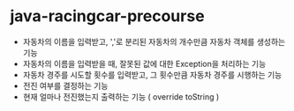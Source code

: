 # java-racingcar-precourse
- 자동차의 이름을 입력받고, ','로 분리된 자동차의 개수만큼 자동차 객체를 생성하는 기능
- 자동차의 이름을 입력받을 때, 잘못된 값에 대한 Exception을 처리하는 기능
- 자동차 경주를 시도할 횟수를 입력받고, 그 횟수만큼 자동차 경주를 시행하는 기능
- 전진 여부를 결정하는 기능
- 현재 얼마나 전진했는지 출력하는 기능 ( override toString )
